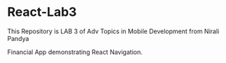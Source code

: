 
# React-Lab3

This Repository is LAB 3 of Adv Topics in Mobile Development from Nirali Pandya

Financial App demonstrating React Navigation.

